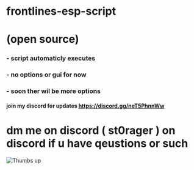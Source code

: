 # frontlines-esp-script
# (open source)
### - script automaticly executes
### - no options or gui for now                                                            

### - soon ther wil be more options
#### join my discord for  updates https://discord.gg/neT5PhnnWw

# dm me on discord ( st0rager ) on discord if u have qeustions or such


  ![Thumbs up](https://i.pinimg.com/564x/bb/19/2d/bb192d00960abc2efa068122e8fd44d8.jpg)                
